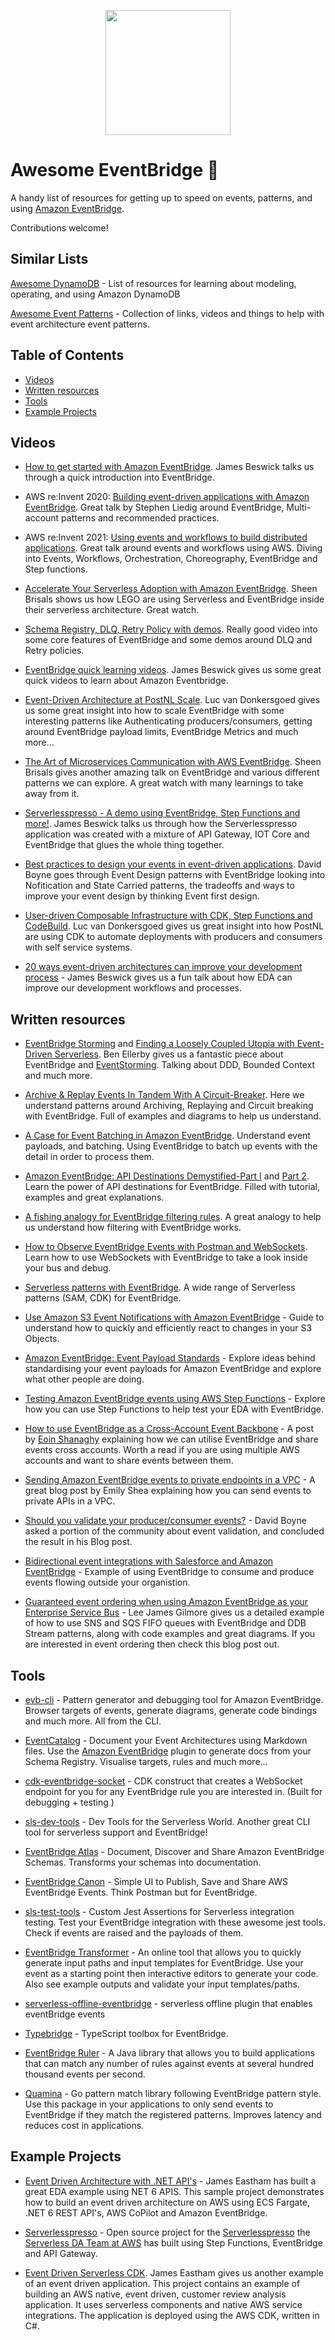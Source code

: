 <p align="center">
  <img src="https://user-images.githubusercontent.com/3268013/149550617-d92fa8ff-f95d-499c-8515-0ed0be976fbf.png" height="200px">
</p>

# Awesome EventBridge 🚀

A handy list of resources for getting up to speed on events, patterns, and using [Amazon EventBridge](https://aws.amazon.com/eventbridge/).

Contributions welcome!

## Similar Lists

[Awesome DynamoDB](https://github.com/alexdebrie/awesome-dynamodb) - List of resources for learning about modeling, operating, and using Amazon DynamoDB

[Awesome Event Patterns](https://github.com/boyney123/awesome-event-patterns) - Collection of links, videos and things to help with event architecture event patterns.

## Table of Contents

- [Videos](#videos)
- [Written resources](#written-resources)
- [Tools](#tools)
- [Example Projects](#example-projects)

## Videos

- [How to get started with Amazon EventBridge](https://www.youtube.com/watch?v=ea9SCYDJIm4). James Beswick talks us through a quick introduction into EventBridge.

- AWS re:Invent 2020: [Building event-driven applications with Amazon EventBridge](https://www.youtube.com/watch?v=Wk0FoXTUEjo). Great talk by Stephen Liedig around EventBridge, Multi-account patterns and recommended practices. 

- AWS re:Invent 2021: [Using events and workflows to build distributed applications](https://www.youtube.com/watch?v=wS7F__gEqx4). Great talk around events and workflows using AWS. Diving into Events, Workflows, Orchestration, Choreography, EventBridge and Step functions.

- [Accelerate Your Serverless Adoption with Amazon EventBridge](https://www.youtube.com/watch?v=sTZpoSGOSOI). Sheen Brisals shows us how LEGO are using Serverless and EventBridge inside their serverless architecture. Great watch.

- [Schema Registry, DLQ, Retry Policy with demos](https://www.youtube.com/watch?v=-R8SpbCYMY0). Really good video into some core features of EventBridge and some demos around DLQ and Retry policies.

- [EventBridge quick learning videos](https://www.youtube.com/playlist?list=PLWVS7QXuxjVkflYnCmLzZO_1q0UU0xD08). James Beswick gives us some great quick videos to learn about Amazon Eventbridge.

- [Event-Driven Architecture at PostNL Scale](https://www.youtube.com/watch?v=nyoMF1AEI7g). Luc van Donkersgoed gives us some great insight into how to scale EventBridge with some interesting patterns like Authenticating producers/consumers, getting around EventBridge payload limits, EventBridge Metrics and much more...

- [The Art of Microservices Communication with AWS EventBridge](https://www.youtube.com/watch?v=0gPZx9ex9gY). Sheen Brisals gives another amazing talk on EventBridge and various different patterns we can explore. A great watch with many learnings to take away from it.


- [Serverlesspresso - A demo using EventBridge, Step Functions and more!](https://www.youtube.com/watch?v=71ln5qjiVbk). James Beswick talks us through how the Serverlesspresso application was created with a mixture of API Gateway, IOT Core and EventBridge that glues the whole thing together.

- [Best practices to design your events in event-driven applications](https://www.youtube.com/watch?v=uPljZ08sk2c). David Boyne goes through Event Design patterns with EventBridge looking into Nofitication and State Carried patterns, the tradeoffs and ways to improve your event design by thinking Event first design.

- [User-driven Composable Infrastructure with CDK, Step Functions and CodeBuild](https://www.youtube.com/watch?v=bLJ2A5YXDTY). Luc van Donkersgoed gives us great insight into how PostNL are using CDK to automate deployments with producers and consumers with self service systems.

- [20 ways event-driven architectures can improve your development process](https://www.youtube.com/watch?v=jrYF-W8WCcQ) - James Beswick gives us a fun talk about how EDA can improve our development workflows and processes.


## Written resources

- [EventBridge Storming](https://medium.com/serverless-transformation/eventbridge-storming-how-to-build-state-of-the-art-event-driven-serverless-architectures-e07270d4dee) and [Finding a Loosely Coupled Utopia with Event-Driven Serverless](https://medium.com/serverless-transformation/service-ports-finding-a-loosely-coupled-utopia-with-event-driven-serverless-6964aacd1487). Ben Ellerby gives us a fantastic piece about EventBridge and [EventStorming](https://www.eventstorming.com/). Talking about DDD, Bounded Context and much more.

- [Archive & Replay Events In Tandem With A Circuit-Breaker](https://medium.com/lego-engineering/amazon-eventbridge-archive-replay-events-in-tandem-with-a-circuit-breaker-c049a4c6857f). Here we understand patterns around Archiving, Replaying and Circuit breaking with EventBridge. Full of examples and diagrams to help us understand.

- [A Case for Event Batching in Amazon EventBridge](https://betterprogramming.pub/a-case-for-event-batching-in-amazon-eventbridge-303f5c3eecee). Understand event payloads, and batching. Using EventBridge to batch up events with the detail in order to process them.

- [Amazon EventBridge: API Destinations Demystified-Part I](https://medium.com/lego-engineering/amazon-eventbridge-api-destinations-demystified-part-i-23fa70d9a04d) and [Part 2](https://medium.com/lego-engineering/amazon-eventbridge-how-to-manage-api-connection-credentials-with-aws-secrets-manager-f773f7d2aac5). Learn the power of API destinations for EventBridge. Filled with tutorial, examples and great explanations.

- [A fishing analogy for EventBridge filtering rules](https://medium.com/lego-engineering/a-fishing-analogy-for-eventbridge-filtering-rules-e2378d2fda90). A great analogy to help us understand how filtering with EventBridge works.

- [How to Observe EventBridge Events with Postman and WebSockets](https://www.boyney.io/blog/2021-09-06-debug-eventbridge-with-postman). Learn how to use WebSockets with EventBridge to take a look inside your bus and debug.

- [Serverless patterns with EventBridge](https://serverlessland.com/patterns?services=eventbridge). A wide range of Serverless patterns (SAM, CDK) for EventBridge.

- [Use Amazon S3 Event Notifications with Amazon EventBridge](https://aws.amazon.com/blogs/aws/new-use-amazon-s3-event-notifications-with-amazon-eventbridge/) - Guide to understand how to quickly and efficiently react to changes in your S3 Objects.

- [Amazon EventBridge: Event Payload Standards](https://www.boyney.io/blog/2022-02-11-event-payload-patterns) - Explore ideas behind standardising your event payloads for Amazon EventBridge and explore what other people are doing.

- [Testing Amazon EventBridge events using AWS Step Functions](https://aws.amazon.com/de/blogs/compute/testing-amazon-eventbridge-events-using-aws-step-functions/) - Explore how you can use Step Functions to help test your EDA with EventBridge.

- [How to use EventBridge as a Cross-Account Event Backbone](https://dev.to/eoinsha/how-to-use-eventbridge-as-a-cross-account-event-backbone-5fik) - A  post by [Eoin Shanaghy](https://twitter.com/eoins) explaining how we can utilise EventBridge and share events cross accounts. Worth a read if you are using multiple AWS accounts and want to share events between them.

- [Sending Amazon EventBridge events to private endpoints in a VPC](https://aws.amazon.com/blogs/compute/sending-amazon-eventbridge-events-to-private-endpoints-in-a-vpc/) - A great blog post by Emily Shea explaining how you can send events to private APIs in a VPC.

- [Should you validate your producer/consumer events?](https://www.boyney.io/blog/2022-08-09-event-validation) - David Boyne asked a portion of the community about event validation, and concluded the result in his Blog post.

- [Bidirectional event integrations with Salesforce and Amazon EventBridge](https://aws.amazon.com/blogs/compute/introducing-bidirectional-event-integrations-with-salesforce-and-amazon-eventbridge/) - Example of using EventBridge to consume and produce events flowing outside your organistion. 

- [Guaranteed event ordering when using Amazon EventBridge as your Enterprise Service Bus](https://leejamesgilmore.medium.com/guaranteed-event-ordering-when-using-amazon-eventbridge-as-your-enterprise-service-bus-ca7a2b62afea) - Lee James Gilmore gives us a detailed example of how to use SNS and SQS FIFO queues with EventBridge and DDB Stream patterns, along with code examples and great diagrams. If you are interested in event ordering then check this blog post out.

## Tools

- [evb-cli](https://github.com/mhlabs/evb-cli) - Pattern generator and debugging tool for Amazon EventBridge. Browser targets of events, generate diagrams, generate code bindings and much more. All from the CLI.

- [EventCatalog](https://www.eventcatalog.dev/) - Document your Event Architectures using Markdown files. Use the [Amazon EventBridge](https://www.eventcatalog.dev/docs/api/plugins/@eventcatalog/plugin-doc-generator-amazon-eventbridge) plugin to generate docs from your Schema Registry. Visualise targets, rules and much more...

- [cdk-eventbridge-socket](https://github.com/boyney123/cdk-eventbridge-socket) - CDK construct that creates a WebSocket endpoint for you for any EventBridge rule you are interested in. (Built for debugging + testing )

- [sls-dev-tools](https://github.com/Theodo-UK/sls-dev-tools#eventbridge) - Dev Tools for the Serverless World. Another great CLI tool for serverless support and EventBridge!

- [EventBridge Atlas](https://github.com/boyney123/eventbridge-atlas) - Document, Discover and Share Amazon EventBridge Schemas. Transforms your schemas into documentation.

- [EventBridge Canon](https://github.com/boyney123/eventbridge-canon) - Simple UI to Publish, Save and Share AWS EventBridge Events. Think Postman but for EventBridge.

- [sls-test-tools](https://github.com/Theodo-UK/sls-test-tools) - Custom Jest Assertions for Serverless integration testing. Test your EventBridge integration with these awesome jest tools. Check if events are raised and the payloads of them.

- [EventBridge Transformer](https://eventbridge-transformer.vercel.app) - An online tool that allows you to quickly generate input paths and input templates for EventBridge. Use your event as a starting point then interactive editors to generate your code. Also see example outputs and validate your input templates/paths.

- [serverless-offline-eventbridge](https://github.com/rubenkaiser/serverless-offline-eventBridge) -  serverless offline plugin that enables eventBridge events 

- [Typebridge](https://github.com/fredericbarthelet/typebridge) - TypeScript toolbox for EventBridge. 

- [EventBridge Ruler](https://github.com/aws/event-ruler) - A Java library that allows you to build applications that can match any number of rules against events at several hundred thousand events per second. 

- [Quamina](https://github.com/timbray/quamina) - Go pattern match library following EventBridge pattern style. Use this package in your applications to only send events to EventBridge if they match the registered patterns. Improves latency and reduces cost in applications.

## Example Projects

- [Event Driven Architecture with .NET API's](https://github.com/jeastham1993/event-driven-dotnet-api) - James Eastham has built a great EDA example using NET 6 APIS. This sample project demonstrates how to build an event driven architecture on AWS using ECS Fargate, .NET 6 REST API's, AWS CoPilot and Amazon EventBridge.

- [Serverlesspresso](https://github.com/aws-samples/serverless-coffee) - Open source project for the [Serverlesspresso](https://serverlessland.com/reinvent2021/serverlesspresso) the [Serverless DA Team at AWS](https://serverlessland.com/about) has built using Step Functions, EventBridge and API Gateway.

- [Event Driven Serverless CDK](https://github.com/jeastham1993/event-driven-serverless-cdk). James Eastham gives us another example of an event driven application. This project contains an example of building an AWS native, event driven, customer review analysis application. It uses serverless components and native AWS service integrations. The application is deployed using the AWS CDK, written in C#.

